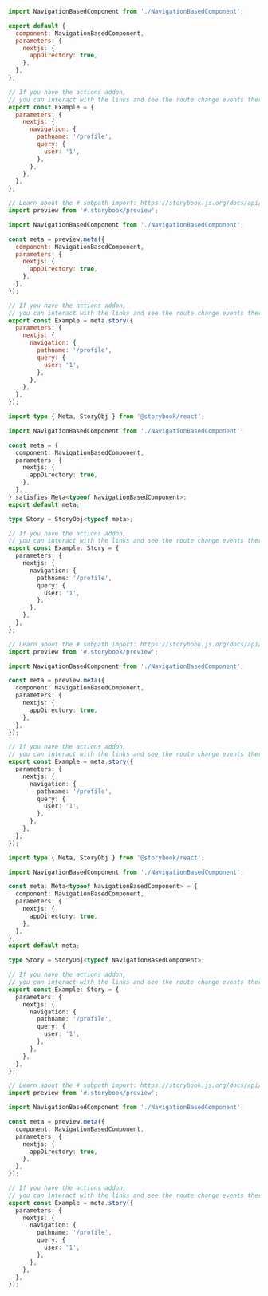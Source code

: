 ```js filename="NavigationBasedComponent.stories.js" renderer="react" language="js" tabTitle="CSF 3"
import NavigationBasedComponent from './NavigationBasedComponent';

export default {
  component: NavigationBasedComponent,
  parameters: {
    nextjs: {
      appDirectory: true,
    },
  },
};

// If you have the actions addon,
// you can interact with the links and see the route change events there
export const Example = {
  parameters: {
    nextjs: {
      navigation: {
        pathname: '/profile',
        query: {
          user: '1',
        },
      },
    },
  },
};
```

```js filename="NavigationBasedComponent.stories.js" renderer="react" language="js" tabTitle="CSF Factory 🧪"
// Learn about the # subpath import: https://storybook.js.org/docs/api/csf/csf-factories#subpath-imports
import preview from '#.storybook/preview';

import NavigationBasedComponent from './NavigationBasedComponent';

const meta = preview.meta({
  component: NavigationBasedComponent,
  parameters: {
    nextjs: {
      appDirectory: true,
    },
  },
});

// If you have the actions addon,
// you can interact with the links and see the route change events there
export const Example = meta.story({
  parameters: {
    nextjs: {
      navigation: {
        pathname: '/profile',
        query: {
          user: '1',
        },
      },
    },
  },
});
```

```ts filename="NavigationBasedComponent.stories.ts" renderer="react" language="ts-4-9" tabTitle="CSF 3"
import type { Meta, StoryObj } from '@storybook/react';

import NavigationBasedComponent from './NavigationBasedComponent';

const meta = {
  component: NavigationBasedComponent,
  parameters: {
    nextjs: {
      appDirectory: true,
    },
  },
} satisfies Meta<typeof NavigationBasedComponent>;
export default meta;

type Story = StoryObj<typeof meta>;

// If you have the actions addon,
// you can interact with the links and see the route change events there
export const Example: Story = {
  parameters: {
    nextjs: {
      navigation: {
        pathname: '/profile',
        query: {
          user: '1',
        },
      },
    },
  },
};
```

```ts filename="NavigationBasedComponent.stories.ts" renderer="react" language="ts-4-9" tabTitle="CSF Factory 🧪"
// Learn about the # subpath import: https://storybook.js.org/docs/api/csf/csf-factories#subpath-imports
import preview from '#.storybook/preview';

import NavigationBasedComponent from './NavigationBasedComponent';

const meta = preview.meta({
  component: NavigationBasedComponent,
  parameters: {
    nextjs: {
      appDirectory: true,
    },
  },
});

// If you have the actions addon,
// you can interact with the links and see the route change events there
export const Example = meta.story({
  parameters: {
    nextjs: {
      navigation: {
        pathname: '/profile',
        query: {
          user: '1',
        },
      },
    },
  },
});
```

```ts filename="NavigationBasedComponent.stories.ts" renderer="react" language="ts" tabTitle="CSF 3"
import type { Meta, StoryObj } from '@storybook/react';

import NavigationBasedComponent from './NavigationBasedComponent';

const meta: Meta<typeof NavigationBasedComponent> = {
  component: NavigationBasedComponent,
  parameters: {
    nextjs: {
      appDirectory: true,
    },
  },
};
export default meta;

type Story = StoryObj<typeof NavigationBasedComponent>;

// If you have the actions addon,
// you can interact with the links and see the route change events there
export const Example: Story = {
  parameters: {
    nextjs: {
      navigation: {
        pathname: '/profile',
        query: {
          user: '1',
        },
      },
    },
  },
};
```

```ts filename="NavigationBasedComponent.stories.ts" renderer="react" language="ts" tabTitle="CSF Factory 🧪"
// Learn about the # subpath import: https://storybook.js.org/docs/api/csf/csf-factories#subpath-imports
import preview from '#.storybook/preview';

import NavigationBasedComponent from './NavigationBasedComponent';

const meta = preview.meta({
  component: NavigationBasedComponent,
  parameters: {
    nextjs: {
      appDirectory: true,
    },
  },
});

// If you have the actions addon,
// you can interact with the links and see the route change events there
export const Example = meta.story({
  parameters: {
    nextjs: {
      navigation: {
        pathname: '/profile',
        query: {
          user: '1',
        },
      },
    },
  },
});
```
